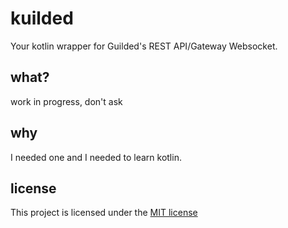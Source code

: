 # kuilded
Your kotlin wrapper for Guilded's REST API/Gateway Websocket.

## what?
work in progress, don't ask

## why
I needed one and I needed to learn kotlin.

## license
This project is licensed under the [MIT license](./LICENSE) 